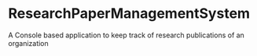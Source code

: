 # ResearchPaperManagementSystem
A Console based application to keep track of research publications of an organization
